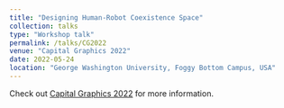 ```yaml
---
title: "Designing Human-Robot Coexistence Space"
collection: talks
type: "Workshop talk"
permalink: /talks/CG2022
venue: "Capital Graphics 2022"
date: 2022-05-24
location: "George Washington University, Foggy Bottom Campus, USA"
---
```


Check out [Capital Graphics 2022](https://cragl.cs.gmu.edu/capitalgraphics/2022/) for more information.
